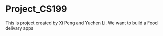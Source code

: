 # Project_CS199
This is project created by Xi Peng and Yuchen Li. We want to build a Food delivary apps
